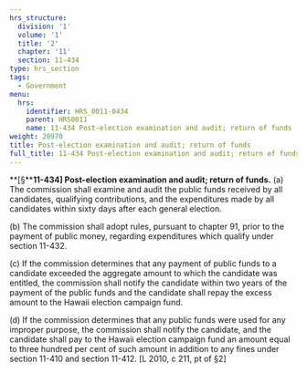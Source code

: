 ```yaml
---
hrs_structure:
  division: '1'
  volume: '1'
  title: '2'
  chapter: '11'
  section: 11-434
type: hrs_section
tags:
  - Government
menu:
  hrs:
    identifier: HRS_0011-0434
    parent: HRS0011
    name: 11-434 Post-election examination and audit; return of funds
weight: 20970
title: Post-election examination and audit; return of funds
full_title: 11-434 Post-election examination and audit; return of funds
---
```

**[§****11-434] Post-election examination and audit; return of funds.** (a) The commission shall examine and audit the public funds received by all candidates, qualifying contributions, and the expenditures made by all candidates within sixty days after each general election.

(b) The commission shall adopt rules, pursuant to chapter 91, prior to the payment of public money, regarding expenditures which qualify under section 11-432.

(c) If the commission determines that any payment of public funds to a candidate exceeded the aggregate amount to which the candidate was entitled, the commission shall notify the candidate within two years of the payment of the public funds and the candidate shall repay the excess amount to the Hawaii election campaign fund.

(d) If the commission determines that any public funds were used for any improper purpose, the commission shall notify the candidate, and the candidate shall pay to the Hawaii election campaign fund an amount equal to three hundred per cent of such amount in addition to any fines under section 11-410 and section 11-412\. [L 2010, c 211, pt of §2]